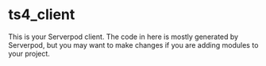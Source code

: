 # ts4_client

This is your Serverpod client. The code in here is mostly generated by
Serverpod, but you may want to make changes if you are adding modules to your
project.
